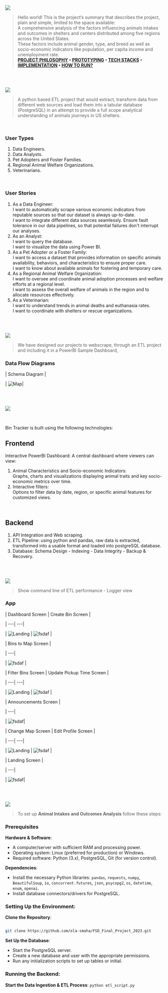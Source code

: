 
<img  src="./readme/title1.svg"/>

<div>

> Hello world! This is the project’s summary that describes the project, plain and simple, limited to the space available: <br>
> A comprehensive analysis of the factors influencing animals intakes and outcomes in shelters and centers distributed among five regions across the United States.<br>These factors include animal gender, type, and breed as well as socio-economic indicators like population, per capita income and unemployment rate.<br>
**[PROJECT PHILOSOPHY](#project-philosophy) • [PROTOTYPING](#prototyping) • [TECH STACKS](#stacks) • [IMPLEMENTATION](#demo) • [HOW TO RUN?](#run)**

</div> 
  

<br><br>

<!-- project philosophy -->

<a  name="philosophy" ></a>
<img  src="./readme/title2.svg" id="project-philosophy"/>

> A python based ETL project that would extract, transform data from different web sources and load them into a tabular database (PostgreSQL) in an attempt to provide a full scope analytical understanding of animals journeys in US shelters. 

<br>

  

### User Types

 

1. Data Engineers.
2. Data Analysts.
3. Pet Adopters and Foster Families.
4. Regional Animal Welfare Organizations.
5. Veterinarians.
  

<br>

  

### User Stories

  
1. As a Data Engineer:<br>
	I want to automatically scrape various economic indicators from reputable sources so that our dataset is always up-to-date.<br>
	I want to integrate different data sources seamlessly.
	Ensure fault tolerance in our data pipelines, so that potential failures don't interrupt our analyses.
2. As an Analyst:<br>
	I want to query the database.<br>
	I want to visualize the data using Power BI.
3. As a Pet Adopter or a Foster Family:<br>
	I want to access a dataset that provides information on specific animals availability, behaviors, and characteristics to ensure proper care.<br>
	I want to know about available animals for fostering and temporary care.
4. As a Regional Animal Welfare Organization:<br>
	I want to oversee and coordinate animal adoption processes and welfare efforts at a regional level.<br>
	I want to assess the overall welfare of animals in the region and to allocate resources effectively.
5. As a Veterinarian:<br>
	I want to understand trends in animal deaths and euthanasia rates.<br>
	I want to coordinate with shelters or rescue organizations.


<br><br>

<!-- Prototyping -->
<img  src="./readme/title3.svg"  id="prototyping"/>

> We have designed our projects to webscrape, through an ETL project and including it in a PowerBI Sample Dashboard, 


  
  

### Data Flow Diagrams

  

| Schema Diagram |


| ![Map](readme/diagram_schema.png)| 

  
<br><br>

  

<!-- Tech stacks -->

<a  name="stacks"></a>
<img  src="./readme/title4.svg" id="stacks" />

<br>

  

Bin Tracker is built using the following technologies:

  

## Frontend

Interactive PowerBI Dashboard:
A central dashboard where viewers can view:

1. Animal Characteristics and Socio-economic Indicators:<br> Graphs, charts and visualizations displaying animal traits and key socio-economic metrics over time.
2. Interactive filters:<br> Options to filter data by date, region, or specific animal features for customized views.


  

<br>

  

## Backend

1. API Integration and Web scraping.
2. ETL Pipeline: using python and pandas, raw data is extracted, transformed into a usable format and loaded into postgreSQL database.
3. Database: Schema Design - Indexing - Data Integrity - Backup & Recovery. 

<br>

<br>

  

<!-- Implementation -->

<a  name="Demo"  ></a>
<img  src="./readme/title5.svg" id="#demo"/>

> Show command line of ETL performance - Logger view

  
### App


| Dashboard Screen | Create Bin Screen |

| ---| ---|

| ![Landing](./readme/implementation/dashboard.gif) | ![fsdaf](./readme/implementation/create_bin.gif) |

  

| Bins to Map Screen |

| ---|

| ![fsdaf](./readme/implementation/map.gif) |

  
  

| Filter Bins Screen | Update Pickup Time Screen |

| ---| ---|

| ![Landing](./readme/implementation/filter_bins.gif) | ![fsdaf](./readme/implementation/update_pickup.gif) |

  
  

| Announcements Screen |

| ---|

| ![fsdaf](./readme/implementation/message.gif)|

  
  

| Change Map Screen | Edit Profile Screen |

| ---| ---|

| ![Landing](./readme/implementation/change_map.gif) | ![fsdaf](./readme/implementation/edit_profile.gif) |

  
  

| Landing Screen |

| ---|

| ![fsdaf](./readme/implementation/landing.gif)|

  

<br><br>



<!-- How to run -->

<a  name="run"  ></a>
<img  src="./readme/title6.svg" id="run"/>
  

> To set up **Animal Intakes and Outcomes Analysis** follow these steps:

### Prerequisites


**Hardware & Software**:

-   A computer/server with sufficient RAM and processing power.
-   Operating system: Linux (preferred for production) or Windows.
-   Required software: Python (3.x), PostgreSQL, Git (for version control).
  
  

**Dependencies**:

-   Install the necessary Python libraries: `pandas`, `requests`, `numpy`, `BeautifulSoup`, `io`, `concurrent.futures`, `json`, `psycopg2`, `os`, `datetime`, `enum`, `openai`.
-   Install database connectors/drivers for PostgreSQL.
  

### **Setting Up the Environment**:

**Clone the Repository**:


```sh

git clone https://github.com/ola-smaha/FSD_Final_Project_2023.git

```

  
**Set Up the Database**:

-   Start the PostgreSQL server.
-   Create a new database and user with the appropriate permissions.
-   Run any initialization scripts to set up tables or initial.

### **Running the Backend**:

**Start the Data Ingestion & ETL Process**:
`python etl_script.py`

